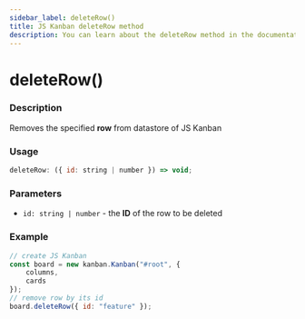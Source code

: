 ```yaml
---
sidebar_label: deleteRow()
title: JS Kanban deleteRow method
description: You can learn about the deleteRow method in the documentation of the JavaScript Kanban library. Browse developer guides and API reference, try out code examples and live demos.
---
```


# deleteRow()

### Description

Removes the specified **row** from datastore of JS Kanban

### Usage

```js
deleteRow: ({ id: string | number }) => void;
```

### Parameters

- `id: string | number` - the **ID** of the row to be deleted

### Example

```jsx {7}
// create JS Kanban
const board = new kanban.Kanban("#root", {
	columns,
	cards
});
// remove row by its id
board.deleteRow({ id: "feature" });
```
